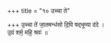 +++
title = "१० उच्चा ते"

+++
उ॒च्चा ते॑ जा॒तमन्ध॑सो दि॒वि षद्भूम्या द॑दे ।  
उ॒ग्रं शर्म॒ महि॒ श्रवः॑ ॥